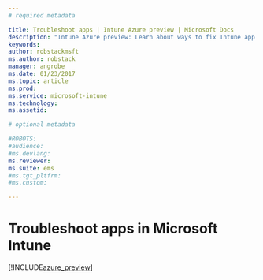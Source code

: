 ```yaml
---
# required metadata

title: Troubleshoot apps | Intune Azure preview | Microsoft Docs
description: "Intune Azure preview: Learn about ways to fix Intune app problems when something goes wrong."
keywords:
author: robstackmsftms.author: robstack
manager: angrobe
ms.date: 01/23/2017
ms.topic: article
ms.prod:
ms.service: microsoft-intune
ms.technology:
ms.assetid: 

# optional metadata

#ROBOTS:
#audience:
#ms.devlang:
ms.reviewer: 
ms.suite: ems
#ms.tgt_pltfrm:
#ms.custom:

---
```


# Troubleshoot apps in Microsoft Intune


[!INCLUDE[azure_preview](../includes/azure_preview.md)]